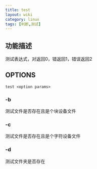 ```yaml
---
title: test
layout: wiki
category: linux
tags: [判断,测试]
---
```


## 功能描述

测试表达式，对返回0，错返回1，错误返回2

## OPTIONS

```
test <option params>
```

### -b

测试文件是否存在且是个块设备文件

### -c

测试文件是否存在且是个字符设备文件
  
### -d

测试文件夹是否存在
